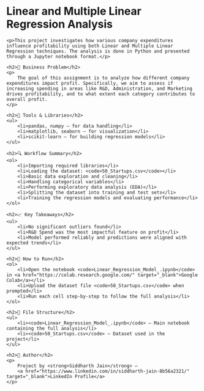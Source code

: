 

<!DOCTYPE html>
<html lang="en">
<head>
    <meta charset="UTF-8">

</head>
<body>
    <h1>Linear and Multiple Linear Regression Analysis</h1>

    <p>This project investigates how various company expenditures influence profitability using both Linear and Multiple Linear Regression techniques. The analysis is done in Python and presented through a Jupyter notebook format.</p>

    <h2>📌 Business Problem</h2>
    <p>
        The goal of this assignment is to analyze how different company expenditures impact profit. Specifically, we aim to assess if increasing spending in areas like R&D, Administration, and Marketing drives profitability, and to what extent each category contributes to overall profit.
    </p>

    <h2>🧰 Tools & Libraries</h2>
    <ul>
        <li>pandas, numpy – for data handling</li>
        <li>matplotlib, seaborn – for visualization</li>
        <li>scikit-learn – for building regression models</li>
    </ul>

    <h2>🔍 Workflow Summary</h2>
    <ol>
        <li>Importing required libraries</li>
        <li>Loading the dataset: <code>50_Startups.csv</code></li>
        <li>Basic data exploration and cleaning</li>
        <li>Handling categorical variables</li>
        <li>Performing exploratory data analysis (EDA)</li>
        <li>Splitting the dataset into training and test sets</li>
        <li>Training the regression models and evaluating performance</li>
    </ol>

    <h2>📈 Key Takeaways</h2>
    <ul>
        <li>No significant outliers found</li>
        <li>R&D Spend was the most impactful feature on profit</li>
        <li>Model performed reliably and predictions were aligned with expected trends</li>
    </ul>

    <h2>🚀 How to Run</h2>
    <ol>
        <li>Open the notebook <code>Linear_Regression_Model_.ipynb</code> in <a href="https://colab.research.google.com/" target="_blank">Google Colab</a></li>
        <li>Upload the dataset file <code>50_Startups.csv</code> when prompted</li>
        <li>Run each cell step-by-step to follow the full analysis</li>
    </ol>

    <h2>📂 File Structure</h2>
    <ul>
        <li><code>Linear_Regression_Model_.ipynb</code> – Main notebook containing the full analysis</li>
        <li><code>50_Startups.csv</code> – Dataset used in the project</li>
    </ul>

    <h2>👤 Author</h2>
    <p>
        Project by <strong>Siddharth Jain</strong> –
        <a href="https://www.linkedin.com/in/siddharth-jain-8b56a2321/" target="_blank">LinkedIn Profile</a>
    </p>
</body>
</html>
